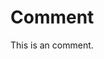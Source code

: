 # Comment

This is an <!--inline--> comment.

<!--
This is a block comment.

Block comments can span multiple lines.
-->
